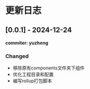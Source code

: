 # 更新日志

## [0.0.1] - 2024-12-24

#### commiter: yuzheng

### Changed

- 移除原有components文件夹下组件
- 优化工程目录和配置
- 编写rollup打包脚本
